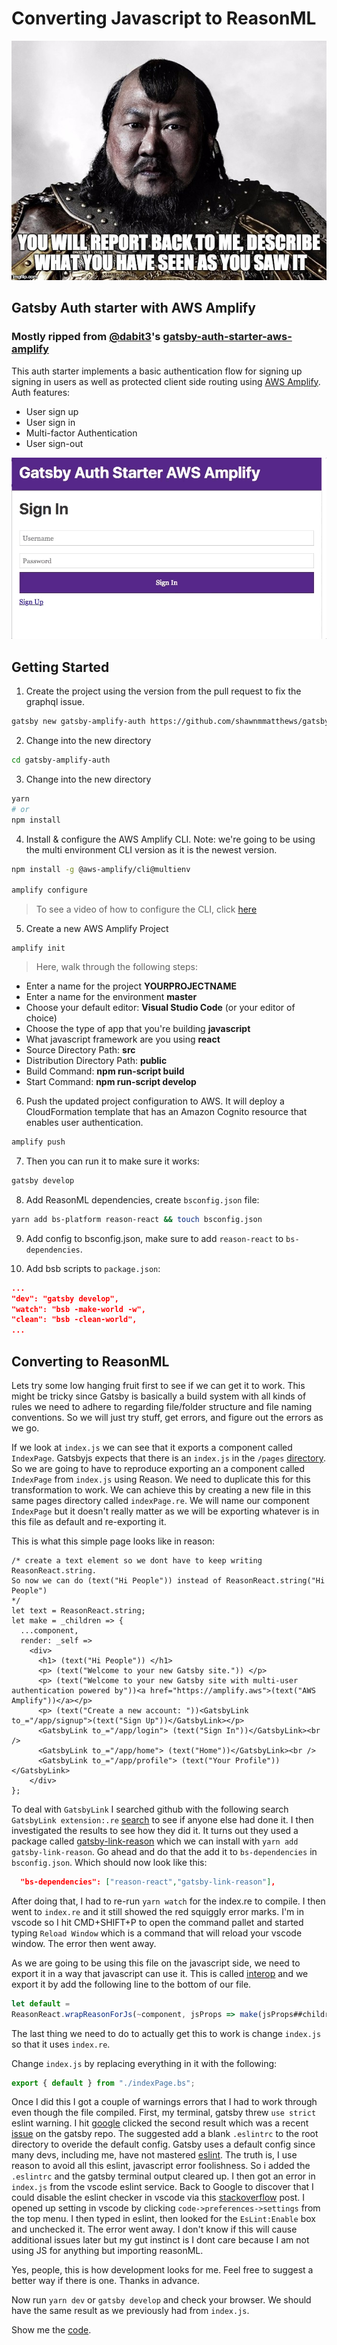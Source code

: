 # Converting Javascript to ReasonML

![Kublai Kahn](images/medium-header.jpeg)

## Gatsby Auth starter with AWS Amplify

### Mostly ripped from [@dabit3](https://twitter.com/dabit3)'s [gatsby-auth-starter-aws-amplify](https://github.com/dabit3/gatsby-auth-starter-aws-amplify)

This auth starter implements a basic authentication flow for signing up signing in users as well as protected client side routing using [AWS Amplify](https://amplify.aws). Auth features:

- User sign up
- User sign in
- Multi-factor Authentication
- User sign-out

![Gatsby Amplify](src/images/gatby-auth.gif)

## Getting Started

1. Create the project using the version from the pull request to fix the graphql issue.

```sh
gatsby new gatsby-amplify-auth https://github.com/shawnmmatthews/gatsby-auth-starter-aws-amplify.git
```

2. Change into the new directory

```sh
cd gatsby-amplify-auth
```

3. Change into the new directory

```sh
yarn
# or
npm install
```

4. Install & configure the AWS Amplify CLI. Note: we're going to be using the multi environment CLI version as it is the newest version.

```sh
npm install -g @aws-amplify/cli@multienv

amplify configure
```

> To see a video of how to configure the CLI, click [here](https://www.youtube.com/watch?v=fWbM5DLh25U)

5. Create a new AWS Amplify Project

```
amplify init
```

> Here, walk through the following steps:

- Enter a name for the project __YOURPROJECTNAME__
- Enter a name for the environment __master__
- Choose your default editor: __Visual Studio Code__ (or your editor of choice)
- Choose the type of app that you're building __javascript__
- What javascript framework are you using __react__
- Source Directory Path: __src__
- Distribution Directory Path: __public__
- Build Command: __npm run-script build__
- Start Command: __npm run-script develop__

6. Push the updated project configuration to AWS. It will deploy a CloudFormation template that has an Amazon Cognito resource that enables user authentication.

```sh
amplify push
```

7. Then you can run it to make sure it works:
```sh
gatsby develop
```

8. Add ReasonML dependencies, create `bsconfig.json` file:
```sh
yarn add bs-platform reason-react && touch bsconfig.json
```

9. Add config to bsconfig.json, make sure to add `reason-react` to `bs-dependencies`.

10. Add bsb scripts to `package.json`:

```json
...
"dev": "gatsby develop",
"watch": "bsb -make-world -w",
"clean": "bsb -clean-world",
...
```

## Converting to ReasonML

Lets try some low hanging fruit first to see if we can get it to work.
This might be tricky since Gatsby is basically a build system with all kinds of rules we need to adhere to regarding file/folder structure and file naming conventions. So we will just try stuff, get errors, and figure out the errors as we go.

If we look at `index.js` we can see that it exports a component called `IndexPage`. Gatsbyjs expects that there is an `index.js` in the `/pages` [directory](https://www.gatsbyjs.org/tutorial/part-one/#familiarizing-with-gatsby-pages). So we are going to have to reproduce exporting an a component called `IndexPage` from `index.js` using Reason. We need to duplicate this for this transformation to work. We can achieve this by creating a new file in this same pages directory called `indexPage.re`. We will name our component `IndexPage` but it doesn't really matter as we will be exporting whatever is in this file as default and re-exporting it.

This is what this simple page looks like in reason:

```reason
/* create a text element so we dont have to keep writing ReasonReact.string.
So now we can do (text("Hi People")) instead of ReasonReact.string("Hi People")
*/
let text = ReasonReact.string;
let make = _children => {
  ...component,
  render: _self =>
    <div>
      <h1> (text("Hi People")) </h1>
      <p> (text("Welcome to your new Gatsby site.")) </p>
      <p> (text("Welcome to your new Gatsby site with multi-user authentication powered by"))<a href="https://amplify.aws">(text("AWS Amplify"))</a></p>
      <p> (text("Create a new account: "))<GatsbyLink to_="/app/signup">(text("Sign Up"))</GatsbyLink></p>
      <GatsbyLink to_="/app/login"> (text("Sign In"))</GatsbyLink><br />
      <GatsbyLink to_="/app/home"> (text("Home"))</GatsbyLink><br />
      <GatsbyLink to_="/app/profile"> (text("Your Profile"))</GatsbyLink>
    </div>
};
```

To deal with `GatsbyLink` I searched github with the following search `GatsbyLink extension:.re` [search](https://github.com/search?q=GatsbyLink+extension%3A.re&type=Code) to see if anyone else had done it. I then investigated the results to see how they did it. It turns out they used a package called [gatsby-link-reason](https://github.com/jtberglund/gatsby-link-reason) which we can install with `yarn add gatsby-link-reason`. Go ahead and do that the add it to `bs-dependencies` in `bsconfig.json`. Which should now look like this:

```json
  "bs-dependencies": ["reason-react","gatsby-link-reason"],
```

After doing that, I had to re-run `yarn watch` for the index.re to compile. I then went to `index.re` and it still showed the red squiggly error marks. I'm in vscode so I hit CMD+SHIFT+P to open the command pallet and started typing `Reload Window` which is a command that will reload your vscode window. The error then went away.

As we are going to be using this file on the javascript side, we need to export it in a way that javascript can use it. This is called [interop](https://reasonml.github.io/reason-react/docs/en/interop#reactjs-using-reasonreact) and we export it by add the following line to the bottom of our file.

```js
let default =
ReasonReact.wrapReasonForJs(~component, jsProps => make(jsProps##children));
```

The last thing we need to do to actually get this to work is change `index.js` so that it uses `index.re`.

Change `index.js` by replacing everything in it with the following:

```js
export { default } from "./indexPage.bs";
```

Once I did this I got a couple of warnings errors that I had to work through even though the file compiled. First, my terminal, gatsby threw `use strict` eslint warning. I hit [google](https://www.google.com/search?hl=en&q=gatsby%20eslint%20disable%20false%20%2D%20disable%20warnings%20about%20strict%20mode) clicked the second result which was a recent [issue](https://github.com/gatsbyjs/gatsby/issues/5763) on the gatsby repo. The suggested add a blank `.eslintrc` to the root directory to overide the default config. Gatsby uses a default config since many devs, including me, have not mastered [eslint](https://eslint.org/.). The truth is, I use reason to avoid all this eslint, javascript error foolishness. So i added the `.eslintrc` and the gatsby terminal output cleared up. I then got an error in `index.js` from the vscode eslint service. Back to Google to discover that I could disable the eslint checker in vscode via this [stackoverflow](https://stackoverflow.com/questions/35939042/disable-eslint-parser-error-messages-vscode) post. I opened up setting in vscode by clicking `code->preferences->settings` from the top menu. I then typed in eslint, then looked for the `EsLint:Enable` box and unchecked it. The error went away. I don't know if this will cause additional issues later but my gut instinct is I dont care because I am not using JS for anything but importing reasonML.

Yes, people, this is how development looks for me. Feel free to suggest a better way if there is one. Thanks in advance.

Now run `yarn dev` or `gatsby develop` and check your browser. We should have the same result as we previously had from `index.js`.

Show me the [code](https://github.com/idkjs/converting-js-to-reason-tutorial).